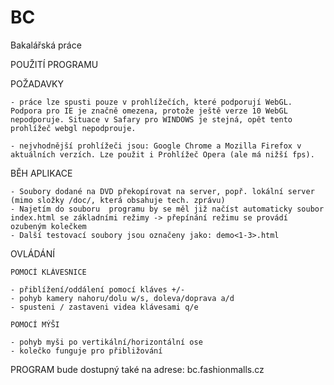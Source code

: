 # BC
Bakalářská práce


POUŽITÍ PROGRAMU


POŽADAVKY

	- práce lze spusti pouze v prohlížečích, které podporují WebGL. Podpora pro IE je značně omezena, protože ještě verze 10 WebGL nepodporuje. Situace v Safary pro WINDOWS je stejná, opět tento prohlížeč webgl nepodprouje.

	- nejvhodnější prohlížeči jsou: Google Chrome a Mozilla Firefox v aktuálních verzích. Lze použit i Prohlížeč Opera (ale má nižší fps).

BĚH APLIKACE

	- Soubory dodané na DVD překopírovat na server, popř. lokální server  (mimo složky /doc/, která obsahuje tech. zprávu)
	- Najetím do souboru  programu by se měl již načíst automaticky soubor index.html se základními režimy -> přepínání režimu se provádí ozubeným kolečkem
	- Další testovací soubory jsou označeny jako: demo<1-3>.html


OVLÁDÁNÍ

	POMOCÍ KLÁVESNICE

	- přiblížení/oddálení pomocí kláves +/-
	- pohyb kamery nahoru/dolu w/s, doleva/doprava a/d
	- spusteni / zastaveni videa klávesami q/e

	POMOCÍ MÝŠI 

	- pohyb myši po vertikální/horizontální ose
	- kolečko funguje pro přibližování


PROGRAM bude dostupný také na adrese: bc.fashionmalls.cz